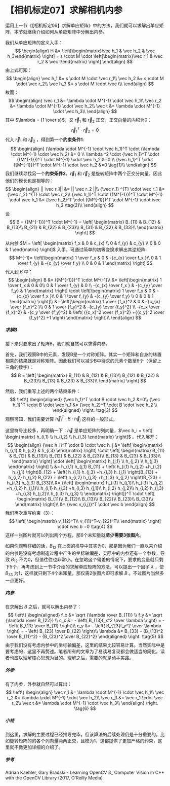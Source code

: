 # 【相机标定07】求解相机内参

运用上一节《【相机标定06】求解单应矩阵》中的方法，我们就可以求解出单应矩阵，本节就继续介绍如何从单应矩阵中分解出内参。

我们从单应矩阵的定义入手：
$$
\begin{align}
H &= \left[\begin{matrix}\vec h_1 & \vec h_2 & \vec h_3\end{matrix} \right] = s \cdot M \cdot \left[\begin{matrix}\vec r_1 & \vec r_2 & \vec t\end{matrix} \right]
\end{align}
$$
由上式可知：
$$
\begin{align}
\vec h_1 &= s \cdot M \cdot \vec r_1\\
\vec h_2 &= s \cdot M \cdot \vec r_2\\
\vec h_3 &= s \cdot M \cdot \vec t\\
\end{align}
$$
故而：
$$
\begin{align}
\vec r_1 &= \lambda \cdot M^{-1} \cdot \vec h_1\\
\vec r_2 &= \lambda \cdot M^{-1} \cdot \vec h_2\\
\vec t &= \lambda \cdot M^{-1} \cdot \vec h_3\\
\end{align}
$$
其中 $\lambda = {1 \over s}$，又 $\vec r_1$ 和 $\vec r_2$ 正交，正交向量的内积为0：
$$
{\vec r_1} ^{T} \cdot \vec r_2 = 0
$$
 代入 $\vec r_1$ 和 $\vec r_2$ ，得到第一个**约束条件1**:
$$
\begin{align}
(\lambda \cdot M^{-1} \cdot \vec h_1)^T \cdot (\lambda \cdot M^{-1} \cdot \vec h_2) &= 0 \\
\lambda ^2 \cdot {\vec h_1}^T \cdot ({M^{-1}})^T \cdot M^{-1} \cdot \vec h_2 &=0 \\
{\vec h_1}^T \cdot ({M^{-1}})^T \cdot M^{-1} \cdot \vec h_2 &=0 \tag{1}\\
\end{align}
$$
我们继续寻找另一个**约束条件2**，$\vec r_1$ 和 $\vec r_2$ 是旋转矩阵中两个正交分向量，因此他们的模长也是相等的：
$$
\begin{align}
|| \vec r_1|| &= || \vec r_2 ||\\
{\vec r_1} ^{T} \cdot \vec r_1 &= {\vec r_2} ^{T} \cdot \vec r_2\\
{\vec h_1}^T \cdot ({M^{-1}})^T \cdot M^{-1} \cdot \vec h_1 &= {\vec h_2}^T \cdot ({M^{-1}})^T \cdot M^{-1} \cdot \vec h_2 \tag{2}\\
\end{align}
$$
设 
$$
B = ({M^{-1}})^T \cdot M^{-1} = \left[
\begin{matrix}
B_{11} & B_{12} & B_{13}\\
B_{21} & B_{22} & B_{23}\\
B_{31} & B_{32} & B_{33}\\
\end{matrix}
\right]
$$

从内参 $M = \left[
\begin{matrix}
f_x & 0 & c_{x} \\
0 & f_{y} & c_{y} \\
0 & 0 & 1 
\end{matrix}
\right]$ 入手，可通过简单的初等变换求解出其逆矩阵:
$$
M^{-1}=
\left[\begin{matrix}
1 \over f_x & 0 & -{c_{x} \over f_x }\\
0 & 1 \over f_{y} & -{c_{y} \over f_y} \\
0 & 0 & 1 
\end{matrix}
\right]
$$
代入到 $B$ 中：
$$
\begin{align}
B &= ({M^{-1}})^T \cdot M^{-1}\\
&=
\left[\begin{matrix}
1 \over f_x & 0 & 0\\
0 & 1 \over f_{y} & 0 \\
-{c_{x} \over f_x } & -{c_{y} \over f_y} & 1 
\end{matrix}
\right]
\cdot
\left[\begin{matrix}
1 \over f_x & 0 & -{c_{x} \over f_x }\\
0 & 1 \over f_{y} & -{c_{y} \over f_y} \\
0 & 0 & 1 
\end{matrix}
\right]\\
&=
\left[\begin{matrix}
1 \over {f_x}^2 & 0 & -{c_{x} \over {f_x}^2 }\\
0 & 1 \over {f_y}^2 & -{c_{y} \over {f_y}^2} \\
-{c_x \over {f_x}^2} & -{c_y \over {f_y}^2} & \left( {{c_x}^2 \over {f_x}^2} +{{c_y}^2 \over {f_y}^2}  +1 \right) 
\end{matrix}
\right]\\
\end{align}
$$

##### 求解B

接下来只要求出了矩阵B，我们就自然可以求得内参。

首先，我们观察B中的元素，发现B是一个对称矩阵。其实一个矩阵和自身的转置相乘的结果就是对称矩阵。因此我们可以减少B中待求的元素个数至6个（保留上三角的数字）：
$$
B = 
\left[
\begin{matrix}
B_{11} & B_{12} & B_{13}\\
B_{12} & B_{22} & B_{23}\\
B_{13} & B_{23} & B_{33}\\
\end{matrix}
\right]
$$


然后，我们重写上述的两个结束条件：
$$
\left\{
\begin{aligned} 
{\vec h_1}^T \cdot B \cdot \vec h_2 &=0\\
{\vec h_1}^T \cdot B \cdot \vec h_1 &= {\vec h_2}^T \cdot B \cdot \vec h_2 \\
\end{aligned} 
\right.
\tag{3}
$$
观察可知，我们需要计算  ${\vec h_i}^T \cdot B \cdot \vec h_j$ 这样的一般形式。

这里符号比较多，再明确一下：$\vec h$ 是单应矩阵的列向量，$\vec h_i = \left[ \begin{matrix} h_{i,1} \\ h_{i,2} \\ h_{i,3} \end{matrix} \right]$ 。代入展开：
$$
\begin{align}
{\vec h_i}^T \cdot B \cdot \vec h_j &=
\left[ \begin{matrix} h_{i,1} & h_{i,2} & h_{i,3} \end{matrix} \right] 
\cdot
\left[
\begin{matrix}
B_{11} & B_{12} & B_{13}\\
B_{12} & B_{22} & B_{23}\\
B_{13} & B_{23} & B_{33}\\
\end{matrix}
\right]
\cdot
\left[ \begin{matrix} h_{j,1} \\ h_{j,2} \\ h_{j,3} \end{matrix} \right] \\
&=
h_{i,1} h_{j,1} B_{11} +
\left( h_{i,1} h_{j,2} +h_{i,2} h_{j,1} \right)B_{12} +
\left( h_{i,1} h_{j,3} +h_{i,3} h_{j,1} \right)B_{13} +
h_{i,2} h_{j,2} B_{22} +
\left( h_{i,2} h_{j,3} +h_{i,3} h_{j,2} \right)B_{23} +
h_{i,3} h_{j,3} B_{33}\\
&=
{\left[
\begin{matrix}
h_{i,1} h_{j,1}\\
h_{i,1} h_{j,2} +h_{i,2} h_{j,1}\\
h_{i,1} h_{j,3} +h_{i,3} h_{j,1}\\
h_{i,2} h_{j,2}\\
h_{i,2} h_{j,3} +h_{i,3} h_{j,2}\\
h_{i,3} h_{j,3} \\
\end{matrix}
\right]}^T
\cdot
\left[
\begin{matrix}
B_{11}\\
B_{12}\\
B_{13}\\
B_{22}\\
B_{23}\\
B_{33}\\
\end{matrix}
\right]\\
&=
{\vec v_{i,j}}^T
\cdot
\vec b
\end{align}
$$
我们再次重写约束（3）：
$$
\left[
\begin{matrix}
v_{12}^T\\
v_{11}^T-v_{22}^T\\
\end{matrix}
\right]
\cdot
\vec b
=0 \tag{4}
$$
这样一张图片就可以列出两个方程，那6个未知量就**至少需要3张图片**。

如果你观察仔细的话，$B_{12}$ 在上面的推导中其实为0，那是因为我们一直以来介绍的内参是没有考虑制造过程中产生的坐标轴偏差，实际中的内参还有一个参数，导致 $B_{12}$ 不为0，但值往往也非常小。在忽略这个偏差的情况下，要求的变量就只剩下5个，再考虑到上一节中介绍的求解单应矩阵的方法，可以提出一个因子 $\lambda$ ，使 $B_{33}$ 为1，这样就只剩下4个未知量，那仅需2张图片即可求解 $B$ 。不过图片当然多一点更好。

##### 内参

在求解出 $B$ 之后，就可以解出内参了：
$$
\left\{
\begin{aligned} 
f_x &= \sqrt {\lambda \over B_{11}} \\
f_y &= \sqrt {\lambda \over B_{22}} \\
c_x &= - \left( B_{13}f_x^2 \over \lambda \right) = - \left( B_{13} \over B_{11} \right)\\
c_y &= - \left( B_{23}f_y^2 \over \lambda \right) = - \left( B_{23} \over B_{22} \right)\\
\lambda &= B_{33} - {B_{13}^2 \over B_{11}^2} - {B_{23}^2 \over B_{22}^2}
\end{aligned} 
\right.
\tag{5}
$$
由于我们没有考虑内参中的坐标轴偏差，这里的结果比较容易计算。当然实际中是要考虑的，这里不再赘述。笔者所有的文章为了易读易复现都会做适当的简化，读者也应以理解核心思想为目的。理解之后，需要的就是动手实践。

##### 外参

有了内参，外参就自然可以算出：
$$
\left\{
\begin{align}
\vec r_1 &= \lambda \cdot M^{-1} \cdot \vec h_1\\
\vec r_2 &= \lambda \cdot M^{-1} \cdot \vec h_2\\
\vec r_3 &= \vec r_1 \cdot \vec r_2\\
\vec t &= \lambda \cdot M^{-1} \cdot \vec h_3\\
\end{align}
\right.
\tag{6}
$$

##### 小结

到这里，求解的主要过程已经推导完毕，但该算法的后续处理仍是十分重要的，比如旋转矩阵的的各个列向量两两正交，且模为1，这都提供了更加严格的约束，这里就不做更加详细的介绍了。

##### 参考

Adrian Kaehler, Gary Bradski - Learning OpenCV 3_ Computer Vision in C++ with the OpenCV Library (2017, O’Reilly Media) 

